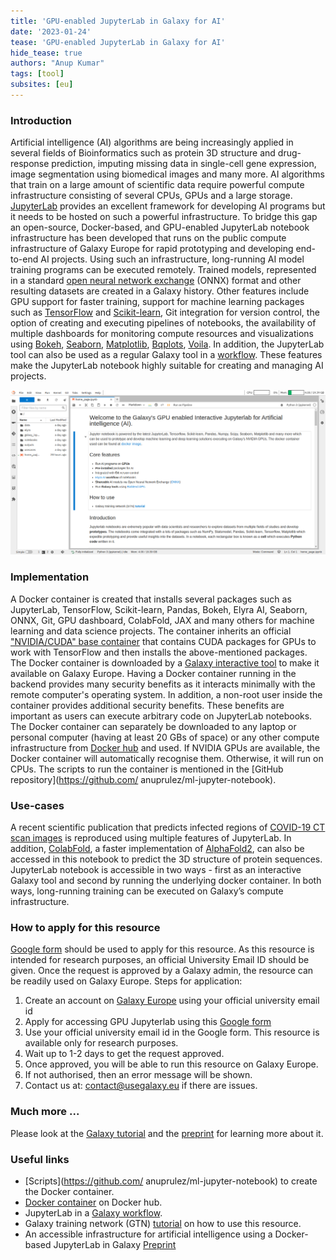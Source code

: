 ```yaml
---
title: 'GPU-enabled JupyterLab in Galaxy for AI'
date: '2023-01-24'
tease: 'GPU-enabled JupyterLab in Galaxy for AI'
hide_tease: true
authors: "Anup Kumar"
tags: [tool]
subsites: [eu]
---
```



### Introduction

Artificial intelligence (AI) algorithms are being increasingly applied in several fields of Bioinformatics such as protein 3D structure and drug-response 
prediction, imputing missing data in single-cell gene expression, image segmentation using biomedical images and many more. AI algorithms that train on a large amount of scientific data require powerful compute infrastructure consisting of several CPUs, GPUs and a large storage. [JupyterLab](https://jupyterlab.readthedocs.io/en/stable/) provides an excellent framework for developing AI programs but it needs to be hosted on such a powerful infrastructure. To bridge this gap an open-source, Docker-based, and GPU-enabled JupyterLab notebook infrastructure has been developed that runs on the public compute infrastructure of Galaxy Europe for rapid prototyping and developing end-to-end AI projects. Using such an infrastructure, long-running AI model training programs can be executed remotely. Trained models, represented in a standard [open neural network exchange](https://github.com/onnx/onnx) (ONNX) format and other resulting datasets are created in a Galaxy history. Other features include GPU support for faster training, support for machine learning packages such as [TensorFlow](https://www.tensorflow.org/) and [Scikit-learn](https://scikit-learn.org/stable/), Git integration for version control, the option of creating and executing pipelines of notebooks, the availability of multiple dashboards for monitoring compute resources and visualizations using [Bokeh](https://docs.bokeh.org/en/latest/), [Seaborn](https://seaborn.pydata.org/), [Matplotlib](https://matplotlib.org/), [Bqplots](https://github.com/bqplot/bqplot), [Voila](https://github.com/voila-dashboards/voila). In addition, the JupyterLab tool can also be used as a regular Galaxy tool in a [workflow](https://usegalaxy.eu/u/kumara/w/gpujupytool-imported-from-uploaded-file). These features make the JupyterLab notebook highly suitable for creating and managing AI projects.


![GPU-enabled JupyterLab in Galaxy Europe for AI](https://raw.githubusercontent.com/anuprulez/gpu_jupyterlab_paper_images/master/jupyterlab_ai.png)


### Implementation

A Docker container is created that installs several packages such as JupyterLab, TensorFlow, Scikit-learn, Pandas, Bokeh, Elyra AI, Seaborn, ONNX, Git, GPU dashboard, ColabFold, JAX and many others for machine learning and data science projects. The container inherits an official ["NVIDIA/CUDA" base container](https://hub.docker.com/layers/nvidia/cuda/11.8.0-cudnn8-runtime-ubuntu20.04/images/sha256-74b166e2091bb705e9ada685dffe79930612c725669bc87e01125b5245d13f97?context=explore) that contains CUDA packages for GPUs to work with TensorFlow and then installs the above-mentioned packages. The Docker container is downloaded by a [Galaxy interactive tool](https://github.com/usegalaxy-eu/galaxy/blob/release_22.05_europe/tools/interactive/interactivetool_ml_jupyter_notebook.xml) to make it available on Galaxy Europe. Having a Docker container running in the backend provides many security benefits as it interacts minimally with the remote computer's operating system. In addition, a non-root user inside the container provides additional security benefits. These benefits are important as users can execute arbitrary code on JupyterLab notebooks. The Docker container can separately be downloaded to any laptop or personal computer (having at least 20 GBs of space) or any other compute infrastructure from [Docker hub](https://hub.docker.com/layers/anupkumar/docker-ml-jupyterlab/galaxy-integration-0.2/images/sha256-e2d7e28a2f975523db0f5ac29c2e2ce3c7a35b061072098ad388d5b42ee86fba?context=repo) and used. If NVIDIA GPUs are available, the Docker container will automatically recognise them. Otherwise, it will run on CPUs. The scripts to run the container is mentioned in the [GitHub repository](https://github.com/ anuprulez/ml-jupyter-notebook).


### Use-cases
A recent scientific publication that predicts infected regions of [COVID-19 CT scan images](https://www.sciencedirect.com/science/article/pii/S2666990021000069) is reproduced using multiple features of JupyterLab. In addition, [ColabFold](https://github.com/sokrypton/ColabFold), a faster implementation of [AlphaFold2](https://www.nature.com/articles/s41586-021-03819-2), can also be accessed in this notebook to predict the 3D structure of protein sequences. JupyterLab notebook is accessible in two ways - first as an interactive Galaxy tool and second by running the underlying docker container. In both ways, long-running training can be executed on Galaxy’s compute infrastructure.


### How to apply for this resource

[Google form](http://usegalaxy.eu/gpu-request) should be used to apply for this resource. As this resource is intended for research purposes, an official University Email ID should be given. Once the request is approved by a Galaxy admin, the resource can be readily used on Galaxy Europe. Steps for application:

1. Create an account on [Galaxy Europe](https://usegalaxy.eu/) using your official university
email id
2. Apply for accessing GPU Jupyterlab using this [Google form](http://usegalaxy.eu/gpu-request)
3. Use your official university email id in the Google form. This resource is available only for
research purposes.
4. Wait up to 1-2 days to get the request approved.
5. Once approved, you will be able to run this resource on Galaxy Europe.
6. If not authorised, then an error message will be shown.
7. Contact us at: contact@usegalaxy.eu if there are issues.

### Much more ...

Please look at the [Galaxy tutorial](https://training.galaxyproject.org/training-material/topics/statistics/tutorials/gpu_jupyter_lab/tutorial.html) and the [preprint](https://www.biorxiv.org/content/10.1101/2022.07.08.499333v1.full.pdf) for learning more about it.


### Useful links

- [Scripts](https://github.com/ anuprulez/ml-jupyter-notebook) to create the Docker container.
- [Docker container](https://hub.docker.com/layers/anupkumar/docker-ml-jupyterlab/galaxy-integration-0.2/images/sha256-e2d7e28a2f975523db0f5ac29c2e2ce3c7a35b061072098ad388d5b42ee86fba?context=repo) on Docker hub.
- JupyterLab in a [Galaxy workflow](https://usegalaxy.eu/u/kumara/w/gpujupytool-imported-from-uploaded-file).
- Galaxy training network (GTN) [tutorial](https://training.galaxyproject.org/training-material/topics/statistics/tutorials/gpu_jupyter_lab/tutorial.html) on how to use this resource.
- An accessible infrastructure for artificial intelligence using a Docker-based JupyterLab in Galaxy [Preprint](https://www.biorxiv.org/content/10.1101/2022.07.08.499333v1.full.pdf)
